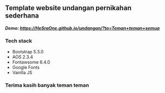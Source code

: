 ## Template website undangan pernikahan sederhana

##### Demo: https://HeSraOne.github.io/undangan/?to=Teman+teman+semua

### Tech stack
- Bootstrap 5.3.0
- AOS 2.3.4
- Fontawsome 6.4.0
- Google Fonts
- Vanilla JS

### Terima kasih banyak teman teman
